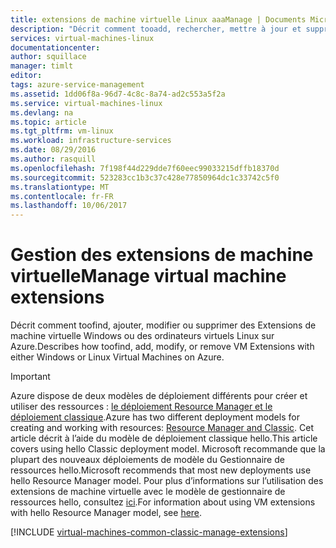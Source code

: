 ```yaml
---
title: extensions de machine virtuelle Linux aaaManage | Documents Microsoft
description: "Décrit comment tooadd, rechercher, mettre à jour et supprimer des extensions pour les machines virtuelles Azure, dans le modèle de déploiement classique hello."
services: virtual-machines-linux
documentationcenter: 
author: squillace
manager: timlt
editor: 
tags: azure-service-management
ms.assetid: 1dd06f8a-96d7-4c8c-8a74-ad2c553a5f2a
ms.service: virtual-machines-linux
ms.devlang: na
ms.topic: article
ms.tgt_pltfrm: vm-linux
ms.workload: infrastructure-services
ms.date: 08/29/2016
ms.author: rasquill
ms.openlocfilehash: 7f198f44d229dde7f60eec99033215dffb18370d
ms.sourcegitcommit: 523283cc1b3c37c428e77850964dc1c33742c5f0
ms.translationtype: MT
ms.contentlocale: fr-FR
ms.lasthandoff: 10/06/2017
---
```

# <a name="manage-virtual-machine-extensions"></a><span data-ttu-id="54b66-103">Gestion des extensions de machine virtuelle</span><span class="sxs-lookup"><span data-stu-id="54b66-103">Manage virtual machine extensions</span></span>
<span data-ttu-id="54b66-104">Décrit comment toofind, ajouter, modifier ou supprimer des Extensions de machine virtuelle Windows ou des ordinateurs virtuels Linux sur Azure.</span><span class="sxs-lookup"><span data-stu-id="54b66-104">Describes how toofind, add, modify, or remove VM Extensions with either Windows or Linux Virtual Machines on Azure.</span></span>

> [!IMPORTANT] 
> <span data-ttu-id="54b66-105">Azure dispose de deux modèles de déploiement différents pour créer et utiliser des ressources : [le déploiement Resource Manager et le déploiement classique](../../../resource-manager-deployment-model.md).</span><span class="sxs-lookup"><span data-stu-id="54b66-105">Azure has two different deployment models for creating and working with resources: [Resource Manager and Classic](../../../resource-manager-deployment-model.md).</span></span> <span data-ttu-id="54b66-106">Cet article décrit à l’aide du modèle de déploiement classique hello.</span><span class="sxs-lookup"><span data-stu-id="54b66-106">This article covers using hello Classic deployment model.</span></span> <span data-ttu-id="54b66-107">Microsoft recommande que la plupart des nouveaux déploiements de modèle du Gestionnaire de ressources hello.</span><span class="sxs-lookup"><span data-stu-id="54b66-107">Microsoft recommends that most new deployments use hello Resource Manager model.</span></span> <span data-ttu-id="54b66-108">Pour plus d’informations sur l’utilisation des extensions de machine virtuelle avec le modèle de gestionnaire de ressources hello, consultez [ici](../extensions-features.md?toc=%2fazure%2fvirtual-machines%2flinux%2ftoc.json).</span><span class="sxs-lookup"><span data-stu-id="54b66-108">For information about using VM extensions with hello Resource Manager model, see [here](../extensions-features.md?toc=%2fazure%2fvirtual-machines%2flinux%2ftoc.json).</span></span>

[!INCLUDE [virtual-machines-common-classic-manage-extensions](../../../../includes/virtual-machines-common-classic-manage-extensions.md)]

